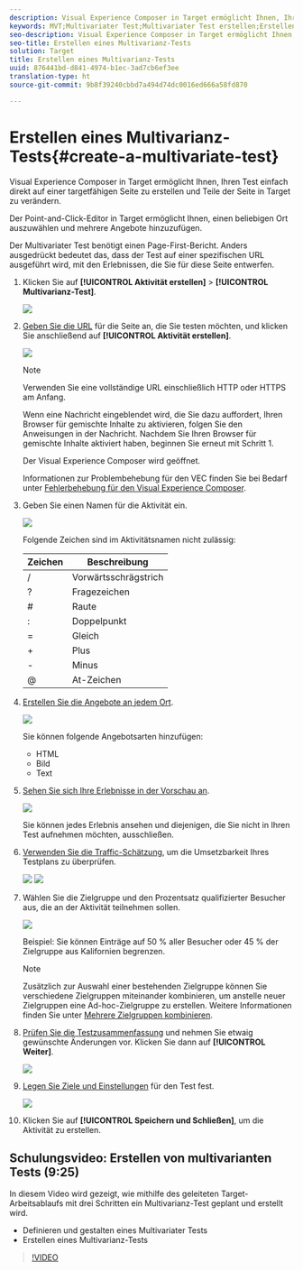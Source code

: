 ```yaml
---
description: Visual Experience Composer in Target ermöglicht Ihnen, Ihren Test einfach direkt auf einer targetfähigen Seite zu erstellen und Teile der Seite in Target zu verändern.
keywords: MVT;Multivariater Test;Multivariater Test erstellen;Erstellen von Multivariater Tests;MVT-Erstellung;Erstellen von MVT;wie MVT;wie Multivariater Tests
seo-description: Visual Experience Composer in Target ermöglicht Ihnen, Ihren Test einfach direkt auf einer targetfähigen Seite zu erstellen und Teile der Seite in Target zu verändern.
seo-title: Erstellen eines Multivarianz-Tests
solution: Target
title: Erstellen eines Multivarianz-Tests
uuid: 876441bd-d841-4974-b1ec-3ad7cb6ef3ee
translation-type: ht
source-git-commit: 9b8f39240cbbd7a494d74dc0016ed666a58fd870

---
```



# Erstellen eines Multivarianz-Tests{#create-a-multivariate-test}

Visual Experience Composer in Target ermöglicht Ihnen, Ihren Test einfach direkt auf einer targetfähigen Seite zu erstellen und Teile der Seite in Target zu verändern.

Der Point-and-Click-Editor in Target ermöglicht Ihnen, einen beliebigen Ort auszuwählen und mehrere Angebote hinzuzufügen.

Der Multivariater Test benötigt einen Page-First-Bericht. Anders ausgedrückt bedeutet das, dass der Test auf einer spezifischen URL ausgeführt wird, mit den Erlebnissen, die Sie für diese Seite entwerfen.

1. Klicken Sie auf **[!UICONTROL Aktivität erstellen]** &gt; **[!UICONTROL Multivarianz-Test]**.

   ![](assets/create_mvt.png)

1. [Geben Sie die URL](../../../c-activities/c-multivariate-testing/t-create-multivariate-test/url.md#concept_C12E4A85FF3B4E518E3110F6CF1AF9C0) für die Seite an, die Sie testen möchten, und klicken Sie anschließend auf **[!UICONTROL Aktivität erstellen]**.

   ![](assets/url.png)

   >[!NOTE]
   >
   >Verwenden Sie eine vollständige URL einschließlich HTTP oder HTTPS am Anfang.

   Wenn eine Nachricht eingeblendet wird, die Sie dazu auffordert, Ihren Browser für gemischte Inhalte zu aktivieren, folgen Sie den Anweisungen in der Nachricht. Nachdem Sie Ihren Browser für gemischte Inhalte aktiviert haben, beginnen Sie erneut mit Schritt 1.

   Der Visual Experience Composer wird geöffnet.

   Informationen zur Problembehebung für den VEC finden Sie bei Bedarf unter [Fehlerbehebung für den Visual Experience Composer](../../../c-experiences/c-visual-experience-composer/r-troubleshoot-composer/troubleshoot-composer.md#reference_77743144F10143A3A89D56E116D296E4).
1. Geben Sie einen Namen für die Aktivität ein.

   ![](assets/activityname.png)

   Folgende Zeichen sind im Aktivitätsnamen nicht zulässig:

   | Zeichen | Beschreibung |
   |--- |--- |
   | / | Vorwärtsschrägstrich |
   | ? | Fragezeichen |
   | # | Raute |
   | : | Doppelpunkt |
   | = | Gleich |
   | + | Plus |
   | - | Minus |
   | @ | At-Zeichen |

1. [Erstellen Sie die Angebote an jedem Ort](../../../c-activities/c-multivariate-testing/t-create-multivariate-test/add-offers.md#concept_DCE6B45C30F7419B8EC17AFDEE8D8AA6).

   ![](assets/editoffers.png)

   Sie können folgende Angebotsarten hinzufügen:

   * HTML
   * Bild
   * Text

1. [Sehen Sie sich Ihre Erlebnisse in der Vorschau an](../../../c-activities/c-multivariate-testing/t-create-multivariate-test/preview-experiences.md#task_21A700587E88453A9FC2210C0DE53A28).

   ![](assets/preview.png)

   Sie können jedes Erlebnis ansehen und diejenigen, die Sie nicht in Ihren Test aufnehmen möchten, ausschließen.
1. [Verwenden Sie die Traffic-Schätzung](../../../c-activities/c-multivariate-testing/t-create-multivariate-test/traffic-estimator.md#task_71AA6922AFD447EA8C5E610A78ABA714), um die Umsetzbarkeit Ihres Testplans zu überprüfen.

   ![](assets/estimator.png)  ![](assets/estimator2.png)

1. Wählen Sie die Zielgruppe und den Prozentsatz qualifizierter Besucher aus, die an der Aktivität teilnehmen sollen.

   ![](assets/mvt_audperc.png)

   Beispiel: Sie können Einträge auf 50 % aller Besucher oder 45 % der Zielgruppe aus Kalifornien begrenzen.

   >[!NOTE]
   >
   >Zusätzlich zur Auswahl einer bestehenden Zielgruppe können Sie verschiedene Zielgruppen miteinander kombinieren, um anstelle neuer Zielgruppen eine Ad-hoc-Zielgruppe zu erstellen. Weitere Informationen finden Sie unter [Mehrere Zielgruppen kombinieren](../../../c-target/combining-multiple-audiences.md#concept_A7386F1EA4394BD2AB72399C225981E5).

1. [Prüfen Sie die Testzusammenfassung](../../../c-activities/c-multivariate-testing/t-create-multivariate-test/test-summary.md#reference_971AB225963A4DC18EEB5B0E20F0A4A7) und nehmen Sie etwaig gewünschte Änderungen vor. Klicken Sie dann auf **[!UICONTROL Weiter]**.

   ![](assets/mvtflow.png)

1. [Legen Sie Ziele und Einstellungen](../../../c-activities/c-multivariate-testing/t-create-multivariate-test/goals-and-settings.md#reference_B25389FD6F3A4989801E740364B089CC) für den Test fest.

   ![](assets/settings.png)

1. Klicken Sie auf **[!UICONTROL Speichern und Schließen]**, um die Aktivität zu erstellen.

## Schulungsvideo: Erstellen von multivarianten Tests (9:25)

In diesem Video wird gezeigt, wie mithilfe des geleiteten Target-Arbeitsablaufs mit drei Schritten ein Multivarianz-Test geplant und erstellt wird.

* Definieren und gestalten eines Multivariater Tests
* Erstellen eines Multivarianz-Tests

>[!VIDEO](https://video.tv.adobe.com/v/17395)
